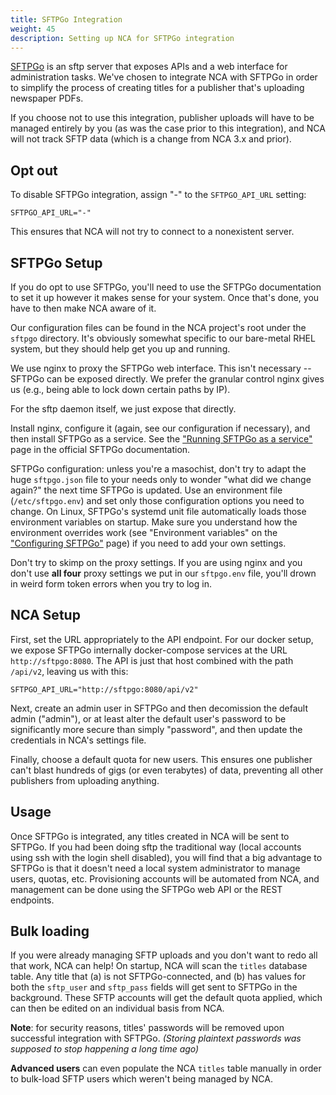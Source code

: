 ```yaml
---
title: SFTPGo Integration
weight: 45
description: Setting up NCA for SFTPGo integration
---
```


[SFTPGo](https://github.com/drakkan/sftpgo) is an sftp server that exposes APIs
and a web interface for administration tasks.  We've chosen to integrate NCA
with SFTPGo in order to simplify the process of creating titles for a publisher
that's uploading newspaper PDFs.

If you choose not to use this integration, publisher uploads will have to be
managed entirely by you (as was the case prior to this integration), and NCA
will not track SFTP data (which is a change from NCA 3.x and prior).

## Opt out

To disable SFTPGo integration, assign "-" to the `SFTPGO_API_URL` setting:

    SFTPGO_API_URL="-"

This ensures that NCA will not try to connect to a nonexistent server.

## SFTPGo Setup

If you do opt to use SFTPGo, you'll need to use the SFTPGo documentation to set
it up however it makes sense for your system. Once that's done, you have to
then make NCA aware of it.

Our configuration files can be found in the NCA project's root under the
`sftpgo` directory. It's obviously somewhat specific to our bare-metal RHEL
system, but they should help get you up and running.

We use nginx to proxy the SFTPGo web interface. This isn't necessary -- SFTPGo
can be exposed directly. We prefer the granular control nginx gives us (e.g.,
being able to lock down certain paths by IP).

For the sftp daemon itself, we just expose that directly.

Install nginx, configure it (again, see our configuration if necessary), and
then install SFTPGo as a service. See the ["Running SFTPGo as a service"][1]
page in the official SFTPGo documentation.

SFTPGo configuration: unless you're a masochist, don't try to adapt the huge
`sftpgo.json` file to your needs only to wonder "what did we change again?" the
next time SFTPGo is updated. Use an environment file (`/etc/sftpgo.env`) and
set only those configuration options you need to change. On Linux, SFTPGo's
systemd unit file automatically loads those environment variables on startup.
Make sure you understand how the environment overrides work (see "Environment
variables" on the ["Configuring SFTPGo"][2] page) if you need to add your own
settings.

Don't try to skimp on the proxy settings. If you are using nginx and you don't
use **all four** proxy settings we put in our `sftpgo.env` file, you'll drown
in weird form token errors when you try to log in.

[1]: <https://github.com/drakkan/sftpgo/blob/main/docs/service.md>
[2]: <https://github.com/drakkan/sftpgo/blob/main/docs/full-configuration.md>

## NCA Setup

First, set the URL appropriately to the API endpoint.  For our docker setup, we
expose SFTPGo internally docker-compose services at the URL
`http://sftpgo:8080`.  The API is just that host combined with the path
`/api/v2`, leaving us with this:

    SFTPGO_API_URL="http://sftpgo:8080/api/v2"

Next, create an admin user in SFTPGo and then decomission the default admin
("admin"), or at least alter the default user's password to be significantly
more secure than simply "password", and then update the credentials in NCA's
settings file.

Finally, choose a default quota for new users.  This ensures one publisher
can't blast hundreds of gigs (or even terabytes) of data, preventing all other
publishers from uploading anything.

## Usage

Once SFTPGo is integrated, any titles created in NCA will be sent to SFTPGo.
If you had been doing sftp the traditional way (local accounts using ssh with
the login shell disabled), you will find that a big advantage to SFTPGo is that
it doesn't need a local system administrator to manage users, quotas, etc.
Provisioning accounts will be automated from NCA, and management can be done
using the SFTPGo web API or the REST endpoints.

## Bulk loading

If you were already managing SFTP uploads and you don't want to redo all that
work, NCA can help!  On startup, NCA will scan the `titles` database table.
Any title that (a) is not SFTPGo-connected, and (b) has values for both the
`sftp_user` and `sftp_pass` fields will get sent to SFTPGo in the background.
These SFTP accounts will get the default quota applied, which can then be
edited on an individual basis from NCA.

**Note**: for security reasons, titles' passwords will be removed upon
successful integration with SFTPGo.  *(Storing plaintext passwords was supposed
to stop happening a long time ago)*

**Advanced users** can even populate the NCA `titles` table manually in order
to bulk-load SFTP users which weren't being managed by NCA.
